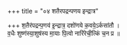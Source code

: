 +++
title = "०४ शतैरपद्रन्पणय इन्द्रात्र"

+++
श॒तैर॑पद्रन्प॒णय॑ इ॒न्द्रात्र॒ दशो॑णये क॒वये॒ऽर्कसा॑तौ ।  
व॒धैः शुष्ण॑स्या॒शुष॑स्य मा॒याः पि॒त्वो नारि॑रेची॒त्किं च॒न प्र ॥